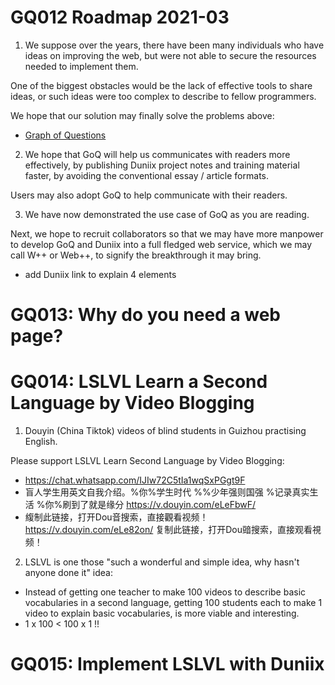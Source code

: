# GQ012 Roadmap 2021-03

1. We suppose over the years, there have been many individuals
who have ideas on improving the web, but were not able to
secure the resources needed to implement them.

One of the biggest obstacles would be the lack of effective tools
to share ideas, or such ideas were too complex to describe to fellow
programmers.

We hope that our solution may finally solve the problems above:

- [Graph of Questions](https://github.com/udexon/DUNIIX/blob/main/DU003_Linked_Comments.md)

2. We hope that GoQ will help us communicates with readers more effectively, by
publishing Duniix project notes and training material faster, by avoiding 
the conventional essay / article formats.

Users may also adopt GoQ to help communicate with their readers.

3. We have now demonstrated the use case of GoQ as you are reading.

Next, we hope to recruit collaborators so that we may have more
manpower to develop GoQ and Duniix into a full fledged web service,
which we may call W++ or Web++, to signify the breakthrough
it may bring.

- add Duniix link to explain 4 elements


# GQ013: Why do you need a web page?

# GQ014: LSLVL Learn a Second Language by Video Blogging

1. Douyin (China Tiktok) videos of blind students in Guizhou practising English.

Please support LSLVL Learn Second Language by Video Blogging:

- https://chat.whatsapp.com/IJIw72C5tIa1wqSxPGgt9F 
- 盲人学生用英文自我介绍。%你%学生时代 %%少年强则国强 %记录真实生活 %你%刷到了就是缘分 https://v.douyin.com/eLeFbwF/ 
- 緮制此链接，打开Dou音搜索，直接觀看视频！https://v.douyin.com/eLe82on/ 复制此链接，打开Dou䜾搜索，直接观看視频！

2. LSLVL is one those "such a wonderful and simple idea, why hasn't anyone done it" idea:

- Instead of getting one teacher to make 100 videos to describe basic vocabularies in a second language, getting 100 students each to make 1 video to explain basic vocabularies, is more viable and interesting.
- 1 x 100 < 100 x 1 !!



# GQ015: Implement LSLVL with Duniix
